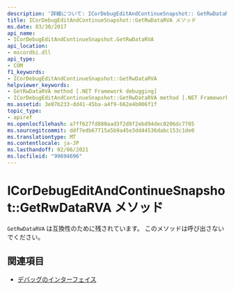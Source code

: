 ```yaml
---
description: '詳細について: ICorDebugEditAndContinueSnapshot:: GetRwDataRVA メソッド'
title: ICorDebugEditAndContinueSnapshot::GetRwDataRVA メソッド
ms.date: 03/30/2017
api_name:
- ICorDebugEditAndContinueSnapshot.GetRwDataRVA
api_location:
- mscordbi.dll
api_type:
- COM
f1_keywords:
- ICorDebugEditAndContinueSnapshot::GetRwDataRVA
helpviewer_keywords:
- GetRwDataRVA method [.NET Framework debugging]
- ICorDebugEditAndContinueSnapshot::GetRwDataRVA method [.NET Framework debugging]
ms.assetid: 3e07b233-dd41-45ba-a4f9-662e4b006f1f
topic_type:
- apiref
ms.openlocfilehash: a7ff627fd880aad3f2d8f2ebd94dec0206dc7785
ms.sourcegitcommit: ddf7edb67715a5b9a45e3dd44536dabc153c1de0
ms.translationtype: MT
ms.contentlocale: ja-JP
ms.lasthandoff: 02/06/2021
ms.locfileid: "99694696"
---
```

# <a name="icordebugeditandcontinuesnapshotgetrwdatarva-method"></a>ICorDebugEditAndContinueSnapshot::GetRwDataRVA メソッド

`GetRwDataRVA` は互換性のために残されています。 このメソッドは呼び出さないでください。  
  
## <a name="see-also"></a>関連項目

- [デバッグのインターフェイス](debugging-interfaces.md)
